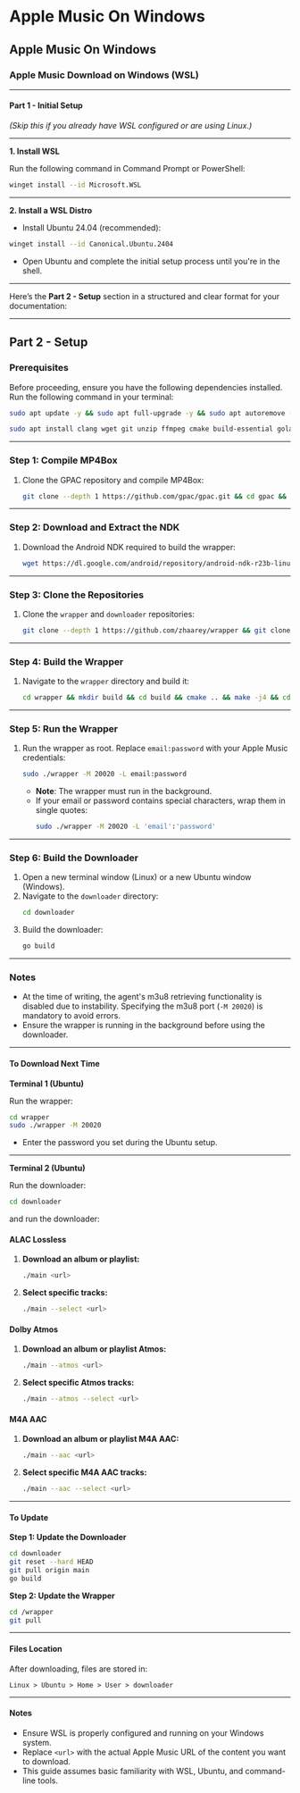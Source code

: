 # Apple Music On Windows

## Apple Music On Windows

### Apple Music Download on Windows (WSL)

***

#### **Part 1 - Initial Setup**

_(Skip this if you already have WSL configured or are using Linux.)_

***

**1. Install WSL**

Run the following command in Command Prompt or PowerShell:

```bash
winget install --id Microsoft.WSL
```

***

**2. Install a WSL Distro**

* Install Ubuntu 24.04 (recommended):

```bash
winget install --id Canonical.Ubuntu.2404
```

* Open Ubuntu and complete the initial setup process until you're in the shell.

***
Here’s the **Part 2 - Setup** section in a structured and clear format for your documentation:

---

## **Part 2 - Setup**

### **Prerequisites**
Before proceeding, ensure you have the following dependencies installed. Run the following command in your terminal:

```bash
sudo apt update -y && sudo apt full-upgrade -y && sudo apt autoremove -y && sudo apt clean -y && sudo apt autoclean -y
```

```bash
sudo apt install clang wget git unzip ffmpeg cmake build-essential golang pkg-config zlib1g-dev
```

---

### **Step 1: Compile MP4Box**
1. Clone the GPAC repository and compile MP4Box:
   ```bash
   git clone --depth 1 https://github.com/gpac/gpac.git && cd gpac && ./configure --static-bin && make -j4 && sudo make install && cd ~
   ```

---

### **Step 2: Download and Extract the NDK**
1. Download the Android NDK required to build the wrapper:
   ```bash
   wget https://dl.google.com/android/repository/android-ndk-r23b-linux.zip && unzip android-ndk-r23b-linux.zip -d ~
   ```

---

### **Step 3: Clone the Repositories**
1. Clone the `wrapper` and `downloader` repositories:
   ```bash
   git clone --depth 1 https://github.com/zhaarey/wrapper && git clone --depth 1 https://github.com/zhaarey/apple-music-alac-atmos-downloader downloader
   ```

---

### **Step 4: Build the Wrapper**
1. Navigate to the `wrapper` directory and build it:
   ```bash
   cd wrapper && mkdir build && cd build && cmake .. && make -j4 && cd ..
   ```

---

### **Step 5: Run the Wrapper**
1. Run the wrapper as root. Replace `email:password` with your Apple Music credentials:
   ```bash
   sudo ./wrapper -M 20020 -L email:password
   ```
   - **Note**: The wrapper must run in the background.  
   - If your email or password contains special characters, wrap them in single quotes:
     ```bash
     sudo ./wrapper -M 20020 -L 'email':'password'
     ```

---

### **Step 6: Build the Downloader**
1. Open a new terminal window (Linux) or a new Ubuntu window (Windows).  
2. Navigate to the `downloader` directory:
   ```bash
   cd downloader
   ```
3. Build the downloader:
   ```bash
   go build
   ```

---

### **Notes**
- At the time of writing, the agent's m3u8 retrieving functionality is disabled due to instability. Specifying the m3u8 port (`-M 20020`) is mandatory to avoid errors.  
- Ensure the wrapper is running in the background before using the downloader.

***

#### **To Download Next Time**

**Terminal 1 (Ubuntu)**

Run the wrapper:

```bash
cd wrapper
sudo ./wrapper -M 20020
```

* Enter the password you set during the Ubuntu setup.

***

**Terminal 2 (Ubuntu)**

Run the downloader:

```bash
cd downloader
```

and run the downloader:
#### **ALAC Lossless**

1.  **Download an album or playlist:**

    ```bash
    ./main <url>
    ```
3.  **Select specific tracks:**

    ```bash
    ./main --select <url>
    ```
#### **Dolby Atmos**

1.  **Download an album or playlist Atmos:**

    ```bash
    ./main --atmos <url>
    ```

2.  **Select specific Atmos tracks:**

    ```bash
    ./main --atmos --select <url>
    ```
#### **M4A AAC**

1.  **Download an album or playlist M4A AAC:**

    ```bash
    ./main --aac <url>
    ```

2.  **Select specific M4A AAC tracks:**

    ```bash
    ./main --aac --select <url>
    ```

***

#### **To Update**

**Step 1: Update the Downloader**

```bash
cd downloader
git reset --hard HEAD
git pull origin main
go build
```

**Step 2: Update the Wrapper**

```bash
cd /wrapper
git pull
```

***

#### **Files Location**

After downloading, files are stored in:

```plaintext
Linux > Ubuntu > Home > User > downloader
```

***

#### **Notes**

* Ensure WSL is properly configured and running on your Windows system.
* Replace `<url>` with the actual Apple Music URL of the content you want to download.
* This guide assumes basic familiarity with WSL, Ubuntu, and command-line tools.
